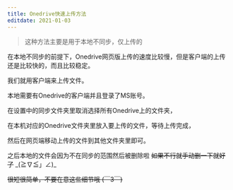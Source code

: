 ```yaml
---
title: Onedrive快速上传方法
editdate: 2021-01-03
---
```


> 这种方法主要是用于本地不同步，仅上传的

在本地不同步的前提下，Onedrive网页版上传的速度比较慢，但是客户端的上传还是比较快的，而且比较稳定。

我们就用客户端来上传文件。

本地需要有Onedrive的客户端并且登录了MS账号。

在设置中的同步文件夹里取消选择所有Onedrive上的文件夹，

在本机对应的Onedrive文件夹里放入要上传的文件，等待上传完成，

然后在网页端移动上传的文件到其他文件夹里即可。

之后本地的文件会因为不在同步的范围然后被删除‍啦 ~~如果不行就手动删一下就好了~~ \_(≧∇≦」∠)_

~~很短很简单，不要在意这些细节哦 ‍(￣3￣)~~


